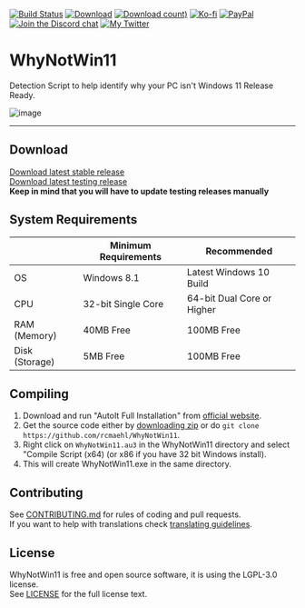 [![Build Status](https://img.shields.io/github/workflow/status/rcmaehl/WhyNotWin11/wnw11)](https://github.com/rcmaehl/WhyNotWin11/actions?query=workflow%3AWNW11)
[![Download](https://img.shields.io/github/v/release/rcmaehl/WhyNotWin11)](https://github.com/rcmaehl/WhyNotWin11/releases/latest/)
[![Download count)](https://img.shields.io/github/downloads/rcmaehl/whynotwin11/total?label=Downloads)](https://github.com/rcmaehl/WhyNotWin11/releases/latest/)
[![Ko-fi](https://img.shields.io/badge/Support%20me%20on-Ko--fi-FF5E5B.svg?logo=ko-fi)](https://ko-fi.com/rcmaehl)
[![PayPal](https://img.shields.io/badge/Donate%20on-PayPal-00457C.svg?logo=paypal)](https://paypal.me/rhsky)
[![Join the Discord chat](https://img.shields.io/badge/Discord-chat-7289da.svg?&logo=discord)](https://discord.gg/uBnBcBx)
[![My Twitter](https://img.shields.io/badge/twitter-545454.svg?logo=twitter)](https://twitter.com/WhyNotWin11)

# WhyNotWin11
Detection Script to help identify why your PC isn't Windows 11 Release Ready.

![image](https://user-images.githubusercontent.com/716581/125180558-507d5800-e1c9-11eb-8f0d-106f660f5528.png)

----

## Download
[Download latest stable release](https://github.com/rcmaehl/WhyNotWin11/releases/latest/download/WhyNotWin11.exe)<br>
[Download latest testing release](https://nightly.link/rcmaehl/WhyNotWin11/workflows/wnw11/main/WNW11.zip)\
**Keep in mind that you will have to update testing releases manually**

## System Requirements
 |Minimum Requirements|Recommended
----|----|----
OS|Windows 8.1|Latest Windows 10 Build
CPU|32-bit Single Core|64-bit Dual Core or Higher
RAM (Memory)|40MB Free|100MB Free
Disk (Storage)|5MB Free|100MB Free

## Compiling
1. Download and run "AutoIt Full Installation" from [official website](https://www.autoitscript.com/site/autoit/downloads). 
1. Get the source code either by [downloading zip](https://github.com/rcmaehl/WhyNotWin11/archive/main.zip) or do `git clone https://github.com/rcmaehl/WhyNotWin11`.
1. Right click on `WhyNotWin11.au3` in the WhyNotWin11 directory and select "Compile Script (x64) (or x86 if you have 32 bit Windows install).
1. This will create WhyNotWin11.exe in the same directory.

## Contributing
See [CONTRIBUTING.md](CONTRIBUTING.md) for rules of coding and pull requests.<br>
If you want to help with translations check [translating guidelines](Langs/0000-translating-guidelines.md).

## License
WhyNotWin11 is free and open source software, it is using the LGPL-3.0 license.<br>
See [LICENSE](LICENSE) for the full license text.
